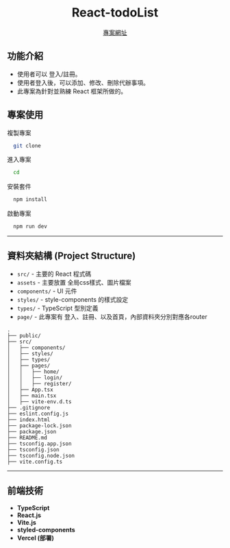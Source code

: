 <h1 align="center">React-todoList</h1>
<div align="center" >
<a href="" >專案網址</a >
</div>

## 功能介紹
    
- 使用者可以 登入/註冊。
- 使用者登入後，可以添加、修改、刪除代辦事項。
- 此專案為針對並熟練 React 框架所做的。


## 專案使用

複製專案

```bash
  git clone 
```

進入專案

```bash
  cd 
```

安裝套件

```bash
  npm install
```

啟動專案

```bash
  npm run dev
```

---

## 資料夾結構 (Project Structure)
- `src/` - 主要的 React 程式碼
- `assets` - 主要放置 全局css樣式、圖片檔案
- `components/` - UI 元件
- `styles/` - style-components 的樣式設定
- `types/` - TypeScript 型別定義
- `page/` - 此專案有 登入、註冊、以及首頁，內部資料夾分別對應各router

```
.
├── public/
├── src/
│   ├── components/
│   ├── styles/
│   ├── types/
│   ├── pages/
│   │   ├── home/
│   │   ├── login/
│   │   ├── register/
│   ├── App.tsx
│   ├── main.tsx
│   ├── vite-env.d.ts
├── .gitignore
├── eslint.config.js
├── index.html
├── package-lock.json
├── package.json
├── README.md
├── tsconfig.app.json
├── tsconfig.json
├── tsconfig.node.json
├── vite.config.ts

```


---

<h2 align="start">前端技術</h2>

- **TypeScript**
- **React.js**
- **Vite.js**
- **styled-components**
- **Vercel (部署)**